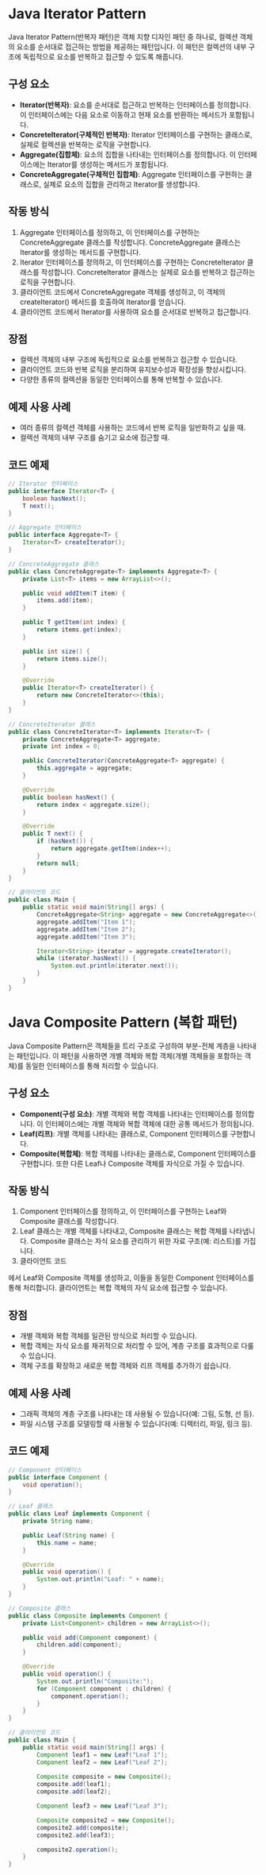 # Java Iterator Pattern

Java Iterator Pattern(반복자 패턴)은 객체 지향 디자인 패턴 중 하나로, 컬렉션 객체의 요소를 순서대로 접근하는 방법을 제공하는 패턴입니다. 이 패턴은 컬렉션의 내부 구조에 독립적으로 요소를 반복하고 접근할 수 있도록 해줍니다.

## 구성 요소

- **Iterator(반복자)**: 요소를 순서대로 접근하고 반복하는 인터페이스를 정의합니다. 이 인터페이스에는 다음 요소로 이동하고 현재 요소를 반환하는 메서드가 포함됩니다.
- **ConcreteIterator(구체적인 반복자)**: Iterator 인터페이스를 구현하는 클래스로, 실제로 컬렉션을 반복하는 로직을 구현합니다.
- **Aggregate(집합체)**: 요소의 집합을 나타내는 인터페이스를 정의합니다. 이 인터페이스에는 Iterator를 생성하는 메서드가 포함됩니다.
- **ConcreteAggregate(구체적인 집합체)**: Aggregate 인터페이스를 구현하는 클래스로, 실제로 요소의 집합을 관리하고 Iterator를 생성합니다.

## 작동 방식


1. Aggregate 인터페이스를 정의하고, 이 인터페이스를 구현하는 ConcreteAggregate 클래스를 작성합니다. ConcreteAggregate 클래스는 Iterator를 생성하는 메서드를 구현합니다.
2. Iterator 인터페이스를 정의하고, 이 인터페이스를 구현하는 ConcreteIterator 클래스를 작성합니다. ConcreteIterator 클래스는 실제로 요소를 반복하고 접근하는 로직을 구현합니다.
3. 클라이언트 코드에서 ConcreteAggregate 객체를 생성하고, 이 객체의 createIterator() 메서드를 호출하여 Iterator를 얻습니다.
4. 클라이언트 코드에서 Iterator를 사용하여 요소를 순서대로 반복하고 접근합니다.

## 장점

- 컬렉션 객체의 내부 구조에 독립적으로 요소를 반복하고 접근할 수 있습니다.
- 클라이언트 코드와 반복 로직을 분리하여 유지보수성과 확장성을 향상시킵니다.
- 다양한 종류의 컬렉션을 동일한 인터페이스를 통해 반복할 수 있습니다.

## 예제 사용 사례

- 여러 종류의 컬렉션 객체를 사용하는 코드에서 반복 로직을 일반화하고 싶을 때.
- 컬렉션 객체의 내부 구조를 숨기고 요소에 접근할 때.

## 코드 예제

```java
// Iterator 인터페이스
public interface Iterator<T> {
    boolean hasNext();
    T next();
}

// Aggregate 인터페이스
public interface Aggregate<T> {
    Iterator<T> createIterator();
}

// ConcreteAggregate 클래스
public class ConcreteAggregate<T> implements Aggregate<T> {
    private List<T> items = new ArrayList<>();

    public void addItem(T item) {
        items.add(item);
    }

    public T getItem(int index) {
        return items.get(index);
    }

    public int size() {
        return items.size();
    }

    @Override
    public Iterator<T> createIterator() {
        return new ConcreteIterator<>(this);
    }
}

// ConcreteIterator 클래스
public class ConcreteIterator<T> implements Iterator<T> {
    private ConcreteAggregate<T> aggregate;
    private int index = 0;

    public ConcreteIterator(ConcreteAggregate<T> aggregate) {
        this.aggregate = aggregate;
    }

    @Override
    public boolean hasNext() {
        return index < aggregate.size();
    }

    @Override
    public T next() {
        if (hasNext()) {
            return aggregate.getItem(index++);
        }
        return null;
    }
}

// 클라이언트 코드
public class Main {
    public static void main(String[] args) {
        ConcreteAggregate<String> aggregate = new ConcreteAggregate<>();
        aggregate.addItem("Item 1");
        aggregate.addItem("Item 2");
        aggregate.addItem("Item 3");

        Iterator<String> iterator = aggregate.createIterator();
        while (iterator.hasNext()) {
            System.out.println(iterator.next());
        }
    }
}
```

# Java Composite Pattern (복합 패턴)

Java Composite Pattern은 객체들을 트리 구조로 구성하여 부분-전체 계층을 나타내는 패턴입니다. 이 패턴을 사용하면 개별 객체와 복합 객체(개별 객체들을 포함하는 객체)를 동일한 인터페이스를 통해 처리할 수 있습니다.

## 구성 요소

- **Component(구성 요소)**: 개별 객체와 복합 객체를 나타내는 인터페이스를 정의합니다. 이 인터페이스에는 개별 객체와 복합 객체에 대한 공통 메서드가 정의됩니다.
- **Leaf(리프)**: 개별 객체를 나타내는 클래스로, Component 인터페이스를 구현합니다.
- **Composite(복합체)**: 복합 객체를 나타내는 클래스로, Component 인터페이스를 구현합니다. 또한 다른 Leaf나 Composite 객체를 자식으로 가질 수 있습니다.

## 작동 방식

1. Component 인터페이스를 정의하고, 이 인터페이스를 구현하는 Leaf와 Composite 클래스를 작성합니다.
2. Leaf 클래스는 개별 객체를 나타내고, Composite 클래스는 복합 객체를 나타냅니다. Composite 클래스는 자식 요소를 관리하기 위한 자료 구조(예: 리스트)를 가집니다.
3. 클라이언트 코드

에서 Leaf와 Composite 객체를 생성하고, 이들을 동일한 Component 인터페이스를 통해 처리합니다. 클라이언트는 복합 객체의 자식 요소에 접근할 수 있습니다.

## 장점

- 개별 객체와 복합 객체를 일관된 방식으로 처리할 수 있습니다.
- 복합 객체는 자식 요소를 재귀적으로 처리할 수 있어, 계층 구조를 효과적으로 다룰 수 있습니다.
- 객체 구조를 확장하고 새로운 복합 객체와 리프 객체를 추가하기 쉽습니다.

## 예제 사용 사례

- 그래픽 객체의 계층 구조를 나타내는 데 사용될 수 있습니다(예: 그림, 도형, 선 등).
- 파일 시스템 구조를 모델링할 때 사용될 수 있습니다(예: 디렉터리, 파일, 링크 등).

## 코드 예제

```java
// Component 인터페이스
public interface Component {
    void operation();
}

// Leaf 클래스
public class Leaf implements Component {
    private String name;

    public Leaf(String name) {
        this.name = name;
    }

    @Override
    public void operation() {
        System.out.println("Leaf: " + name);
    }
}

// Composite 클래스
public class Composite implements Component {
    private List<Component> children = new ArrayList<>();

    public void add(Component component) {
        children.add(component);
    }

    @Override
    public void operation() {
        System.out.println("Composite:");
        for (Component component : children) {
            component.operation();
        }
    }
}

// 클라이언트 코드
public class Main {
    public static void main(String[] args) {
        Component leaf1 = new Leaf("Leaf 1");
        Component leaf2 = new Leaf("Leaf 2");
        
        Composite composite = new Composite();
        composite.add(leaf1);
        composite.add(leaf2);

        Component leaf3 = new Leaf("Leaf 3");

        Composite composite2 = new Composite();
        composite2.add(composite);
        composite2.add(leaf3);

        composite2.operation();
    }
}
```
